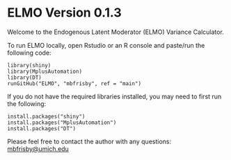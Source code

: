 # ELMO Version 0.1.3
Welcome to the Endogenous Latent Moderator (ELMO) Variance Calculator.

To run ELMO locally, open Rstudio or an R console and paste/run the following code: 

```{r eval = FALSE}
library(shiny)
library(MplusAutomation)
library(DT)
runGitHub("ELMO", "mbfrisby", ref = "main")
```

If you do not have the required libraries installed, you may need to first run the following:

```{r eval = FALSE}
install.packages("shiny")
install.packages("MplusAutomation")
install.packages("DT")
```

Please feel free to contact the author with any questions: mbfrisby@umich.edu
